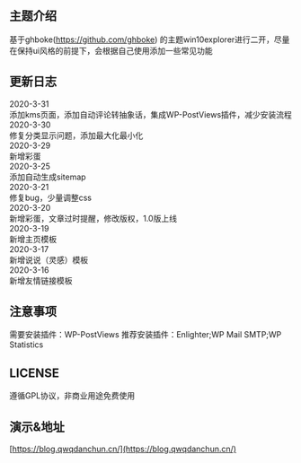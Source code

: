 ## 主题介绍 
基于ghboke(https://github.com/ghboke) 的主题win10explorer进行二开，尽量在保持ui风格的前提下，会根据自己使用添加一些常见功能
## 更新日志
2020-3-31  
添加kms页面，添加自动评论转抽象话，集成WP-PostViews插件，减少安装流程  
2020-3-30  
修复分类显示问题，添加最大化最小化  
2020-3-29  
新增彩蛋  
2020-3-25  
添加自动生成sitemap  
2020-3-21  
修复bug，少量调整css  
2020-3-20  
新增彩蛋，文章过时提醒，修改版权，1.0版上线  
2020-3-19  
新增主页模板  
2020-3-17  
新增说说（灵感）模板  
2020-3-16  
新增友情链接模板  
## 注意事项  
需要安装插件：WP-PostViews
推荐安装插件：Enlighter;WP Mail SMTP;WP Statistics
## LICENSE  
遵循GPL协议，非商业用途免费使用  
## 演示&地址
[https://blog.qwqdanchun.cn/](https://blog.qwqdanchun.cn/)  